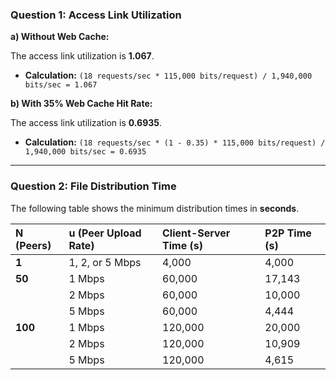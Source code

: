 ### **Question 1: Access Link Utilization**

**a) Without Web Cache:**

The access link utilization is **1.067**.

*   **Calculation:** `(18 requests/sec * 115,000 bits/request) / 1,940,000 bits/sec = 1.067`

**b) With 35% Web Cache Hit Rate:**

The access link utilization is **0.6935**.

*   **Calculation:** `(18 requests/sec * (1 - 0.35) * 115,000 bits/request) / 1,940,000 bits/sec = 0.6935`

---

### **Question 2: File Distribution Time**

The following table shows the minimum distribution times in **seconds**.

| N (Peers) | u (Peer Upload Rate) | Client-Server Time (s) | P2P Time (s) |
| :--- | :--- | :--- | :--- |
| **1** | 1, 2, or 5 Mbps | 4,000 | 4,000 |
| **50** | 1 Mbps | 60,000 | 17,143 |
| | 2 Mbps | 60,000 | 10,000 |
| | 5 Mbps | 60,000 | 4,444 |
| **100** | 1 Mbps | 120,000 | 20,000 |
| | 2 Mbps | 120,000 | 10,909 |
| | 5 Mbps | 120,000 | 4,615 |